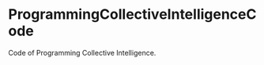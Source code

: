 ProgrammingCollectiveIntelligenceCode
=====================================

Code of Programming Collective Intelligence.
